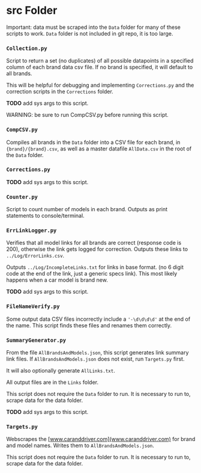 # src Folder

Important: data must be scraped into the `Data` folder for many of these scripts to work. `Data` folder is not included in git repo, it is too large.

### `Collection.py`

Script to return a set (no duplicates) of all possible datapoints in a specified column of each brand data csv file. If no brand is specified, it will default to all brands.

This will be helpful for debugging and implementing `Corrections.py` and the correction scripts in the `Corrections` folder.

**TODO** add sys args to this script.

WARNING: be sure to run CompCSV.py before running this script.

### `CompCSV.py`

Compiles all brands in the `Data` folder into a CSV file for each brand, in `{brand}/{brand}.csv`, as well as a master datafile `AllData.csv` in the root of the `Data` folder.

### `Corrections.py`

**TODO** add sys args to this script.

### `Counter.py`

Script to count number of models in each brand. Outputs as print statements to console/terminal.

### `ErrLinkLogger.py`

Verifies that all model links for all brands are correct (response code is 200), otherwise the link gets logged for correction. Outputs these links to `../Log/ErrorLinks.csv`.

Outputs `../Log/IncompleteLinks.txt` for links in base format. (no 6 digit code at the end of the link, just a generic specs link). This most likely happens when a car model is brand new.

**TODO** add sys args to this script.

### `FileNameVerify.py`

Some output data CSV files incorrectly include a `'-\d\d\d\d'` at the end of the name. This script finds these files and renames them correctly.

### `SummaryGenerator.py`

From the file `AllBrandsAndModels.json`, this script generates link summary link files.
If `AllBrandsAndModels.json` does not exist, run `Targets.py` first.

It will also optionally generate `AllLinks.txt`.

All output files are in the `Links` folder.

This script does not require the `Data` folder to run. It is necessary to run to, scrape data for the data folder.

**TODO** add sys args to this script.

### `Targets.py`

Webscrapes the [www.caranddriver.com](www.caranddriver.com) for brand and model names. Writes them to `AllBrandsAndModels.json`.

This script does not require the `Data` folder to run. It is necessary to run to, scrape data for the data folder.
